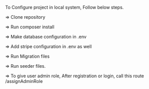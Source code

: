 To Configure project in local system, Follow below steps.

=> Clone repository 

=> Run composer install

=> Make database configuration in .env

=> Add stripe configuration in .env as well

=> Run Migration files

=> Run seeder files.

=> To give user admin role, After registration or login, call this route /assignAdminRole
